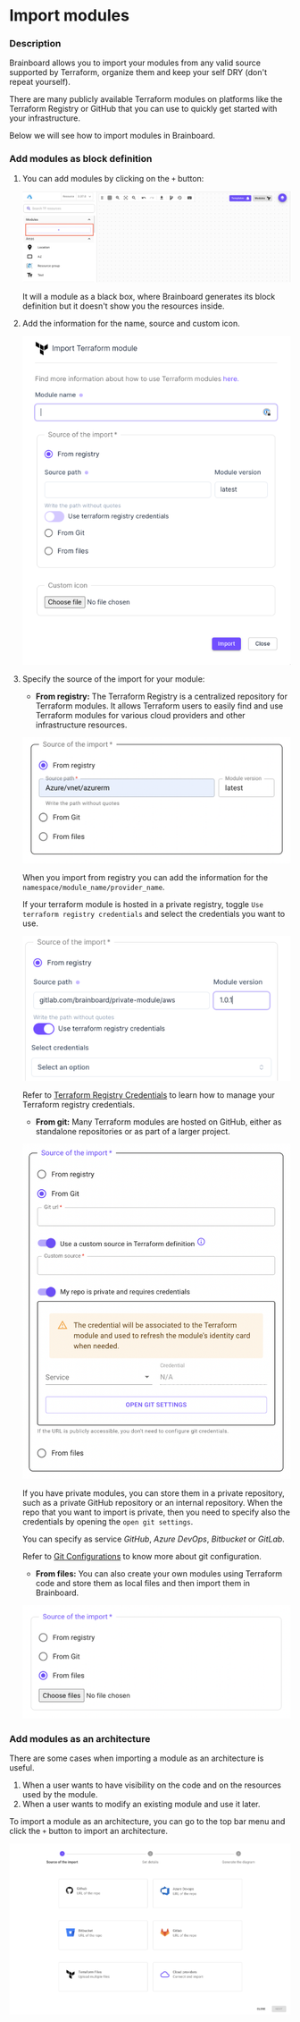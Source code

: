 # Import modules

### Description

Brainboard allows you to import your modules from any valid source supported by Terraform, organize them and keep your self DRY (don't repeat yourself).

There are many publicly available Terraform modules on platforms like the Terraform Registry or GitHub that you can use to quickly get started with your infrastructure.

Below we will see how to import modules in Brainboard.

### Add modules as block definition

1.  You can add modules by clicking on the `+` button:

    ![add module](../../../.gitbook/assets/add_module.png)

    It will a module as a black box, where Brainboard generates its block definition but it doesn't show you the resources inside.
2.  Add the information for the name, source and custom icon.

    ![Import module](../../../.gitbook/assets/import_module.png)
3.  Specify the source of the import for your module:

    * **From registry:** The Terraform Registry is a centralized repository for Terraform modules. It allows Terraform users to easily find and use Terraform modules for various cloud providers and other infrastructure resources.

    ![Import From registry](../../../.gitbook/assets/from_registry.png)

    When you import from registry you can add the information for the `namespace/module_name/provider_name`.

    If your terraform module is hosted in a private registry, toggle `Use terraform registry credentials` and select the credentials you want to use.

    ![Private Registry module](../../../.gitbook/assets/import_module_private_registry.png)

    Refer to [Terraform Registry Credentials](terraform-registry-credentials.md) to learn how to manage your Terraform registry credentials.

    * **From git:** Many Terraform modules are hosted on GitHub, either as standalone repositories or as part of a larger project.

    ![Import From git](../../../.gitbook/assets/from_git.png)

    If you have private modules, you can store them in a private repository, such as a private GitHub repository or an internal repository. When the repo that you want to import is private, then you need to specify also the credentials by opening the `open git settings`.

    You can specify as service _GitHub_, _Azure DevOps_, _Bitbucket_ or _GitLab_.

    Refer to [Git Configurations](../../../settings/integrations/git-configuration/personal-git-tokens.md) to know more about git configuration.

    * **From files:** You can also create your own modules using Terraform code and store them as local files and then import them in Brainboard.

    ![Import From files](../../../.gitbook/assets/from_files.png)

### Add modules as an architecture

There are some cases when importing a module as an architecture is useful.

1. When a user wants to have visibility on the code and on the resources used by the module.
2. When a user wants to modify an existing module and use it later.

To import a module as an architecture, you can go to the top bar menu and click the `+` button to import an architecture.

![Import](../../../.gitbook/assets/import.png)
